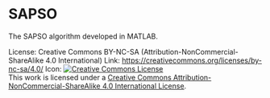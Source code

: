 # SAPSO
The SAPSO algorithm developed in MATLAB.

License: Creative Commons BY-NC-SA (Attribution-NonCommercial-ShareAlike 4.0 International)
Link: https://creativecommons.org/licenses/by-nc-sa/4.0/
Icon: <a rel="license" href="http://creativecommons.org/licenses/by-nc-sa/4.0/"><img alt="Creative Commons License" style="border-width:0" src="https://i.creativecommons.org/l/by-nc-sa/4.0/88x31.png" /></a><br />This work is licensed under a <a rel="license" href="http://creativecommons.org/licenses/by-nc-sa/4.0/">Creative Commons Attribution-NonCommercial-ShareAlike 4.0 International License</a>.
